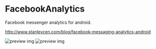 # FacebookAnalytics

Facebook messenger analytics for android.

http://www.stanleycen.com/blog/facebook-messaging-analytics-android


![preview img](http://res.cloudinary.com/hazdcamql/image/upload/i_wpqqr4.png)
![preview img](http://res.cloudinary.com/hazdcamql/image/upload/a_z1rgtr.png)
